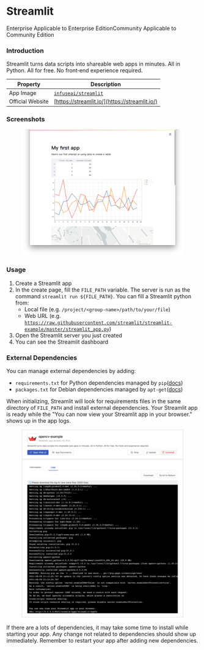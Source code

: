 # Streamlit

Enterprise Applicable to Enterprise EditionCommunity Applicable to Community Edition

### Introduction

Streamlit turns data scripts into shareable web apps in minutes. All in Python. All for free. No front‑end experience required.

| Property         | Description                                                         |
| ---------------- | ------------------------------------------------------------------- |
| App Image        | [`infuseai/streamlit`](https://hub.docker.com/r/infuseai/streamlit) |
| Official Website | [https://streamlit.io/](https://streamlit.io/)                      |

### Screenshots

<figure><img src="../.gitbook/assets/primehub-app-builtin-streamlit (1).png" alt=""><figcaption></figcaption></figure>

### Usage

1. Create a Streamlit app
2. In the create page, fill the `FILE_PATH` variable. The server is run as the command `streamlit run ${FILE_PATH}`. You can fill a Streamlit python from:
   * Local file (e.g. `/project/<group-name>/path/to/your/file`)
   * Web URL (e.g. [`https://raw.githubusercontent.com/streamlit/streamlit-example/master/streamlit_app.py`](https://raw.githubusercontent.com/streamlit/streamlit-example/master/streamlit\_app.py))
3. Open the Streamlit server you just created
4. You can see the Streamlit dashboard

### External Dependencies

You can manage external dependencies by adding:

* `requirements.txt` for Python dependencies managed by `pip`([docs](https://pip.pypa.io/en/stable/user\_guide/))
* `packages.txt` for Debian dependencies managed by `apt-get`([docs](https://linux.die.net/man/8/apt-get))

When initializing, Streamlit will look for requirements files in the same directory of `FILE_PATH` and install external dependencies. Your Streamlit app is ready while the "You can now view your Streamlit app in your browser." shows up in the app logs.&#x20;

<figure><img src="../.gitbook/assets/primehub-app-builtin-streamlit-opencv-example.png" alt=""><figcaption></figcaption></figure>

If there are a lots of dependencies, it may take some time to install while starting your app. Any change not related to dependencies should show up immediately. Remember to restart your app after adding new dependencies.
